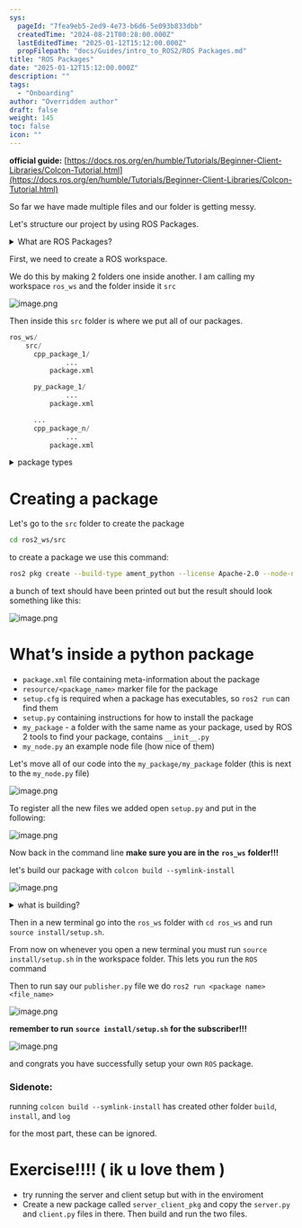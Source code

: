 ```yaml
---
sys:
  pageId: "7fea9eb5-2ed9-4e73-b6d6-5e093b833dbb"
  createdTime: "2024-08-21T00:28:00.000Z"
  lastEditedTime: "2025-01-12T15:12:00.000Z"
  propFilepath: "docs/Guides/intro_to_ROS2/ROS Packages.md"
title: "ROS Packages"
date: "2025-01-12T15:12:00.000Z"
description: ""
tags:
  - "Onboarding"
author: "Overridden author"
draft: false
weight: 145
toc: false
icon: ""
---
```


**official guide:** [https://docs.ros.org/en/humble/Tutorials/Beginner-Client-Libraries/Colcon-Tutorial.html](https://docs.ros.org/en/humble/Tutorials/Beginner-Client-Libraries/Colcon-Tutorial.html)

So far we have made multiple files and our folder is getting messy.

Let's structure our project by using ROS Packages.

<details>

<summary>What are ROS Packages?</summary>

ROS Packages are, as the name implies, packages of code that are highly sharable between ROS developers.

They consist of a folder, `package.xml` file, and source code

```python
      cpp_package_1/
		      ... imagine much code files here ..
          package.xml
```

</details>

First, we need to create a ROS workspace.

We do this by making 2 folders one inside another. I am calling my workspace `ros_ws` and the folder inside it `src`

![image.png](https://prod-files-secure.s3.us-west-2.amazonaws.com/d518164a-d88e-44d1-a4ee-3adb3bd8bce0/70706947-fd18-4537-a67b-e12946812d31/image.png?X-Amz-Algorithm=AWS4-HMAC-SHA256&X-Amz-Content-Sha256=UNSIGNED-PAYLOAD&X-Amz-Credential=ASIAZI2LB466VSQTLVUH%2F20250407%2Fus-west-2%2Fs3%2Faws4_request&X-Amz-Date=20250407T200931Z&X-Amz-Expires=3600&X-Amz-Security-Token=IQoJb3JpZ2luX2VjEOr%2F%2F%2F%2F%2F%2F%2F%2F%2F%2FwEaCXVzLXdlc3QtMiJIMEYCIQDIM1wOFDmrocJDxRaT5a4AYzPwyEOSrSPHO%2Fziw%2BTQdgIhAPIU0gJX70hRJxQRT4mQaXf7WSuJsp9HodpCXHB0WmAyKv8DCGMQABoMNjM3NDIzMTgzODA1Igy5kr%2BKhoLAphqdFVkq3AOrBq8TVAK85MltUiorCRpfomO1fTkbWU8nDbd%2Ff7raabvPXkLNeVVTU2Xs%2FepEbE%2Fz7Xcmj3sg%2FHoheCQMhoVhxbkrtSfEqH3QAaUdAShfGict5j7SVQ%2B5H95aQ66GvvliS7ghexOvMZpp33ppk4J3pmG%2FGCy7nzb%2Bwb%2FSPCTPTUGfYkVmix62qn86%2Bs%2Bklwd0FrVW8LBtmk95VaMadDNBQTiAfISitlifegi%2BDzqhcolIOI9ISJm0X86t7GjZZXdS%2BwvNrGGCD7Lf3tkIVRwLvn%2BYdvLKGcsrFyRLZdRd6Ia6hVWF1TohC%2BqGBfG7LjyeOuJ4ihnRPftENqxNOxuFBtP%2BzuIvNLt0s4QGnn7hm2s2RJ1zhSaEjj5Dy4GeWHexo5vEUD2yUod0tM1uj6qqjwz2bJzYvGFSa77EC7fvcUPAKkDWAkckCgkqiXm%2BaM%2B7k8hpD%2BNFJc56uzPUI%2FeIaNROQr3oMPkcahTfOzudWWvF4KJrAatBnblM5gzQUCnuZMTMZzqp5UDAY%2FSU74Kbrf%2F%2F31kvwZA2zafxfH94yJHXaiXOKnqmAwu2txA1FsrPPAqgB4QLrhOCoGrmDZ6yX1YNMFsE2bJOlWtlN58DJ1GBTlY8Yd2I5s8g3jCJpNC%2FBjqkAQIsATtHlcz%2BjjX%2FsCxV7U0bNSbKiR%2FnCyP9JRglfcDXIKEiLVoUEXxLt1jI%2FCwAM2XlKPk2A5jMjCVURVGFHYiWxxaCAm3JeiAQXYWu97cmyMv%2FwEz5FUP514Qvtz501xh%2FhksFa3l5t3qV57BJkgJGzgKfUi%2BSRT1zKXqZNidfFfwD6plU6G81ZfBr%2Fk3DJ5UvfV%2BxtSKnH%2FDaRovr3XatCNOc&X-Amz-Signature=ec511eeff6c06d42d3354f6e3dee58bab6ba33bfb6136cb79b1b09c2707eb98d&X-Amz-SignedHeaders=host&x-id=GetObject)

Then inside this `src` folder is where we put all of our packages.

```python
ros_ws/
    src/
      cpp_package_1/
		      ...
          package.xml

      py_package_1/
		      ...
          package.xml

      ...
      cpp_package_n/
		      ...
          package.xml

```

<details>

<summary>package types</summary>

packages can be either `C++` or python.

the intern file structure is different for each but for this guide we will stick to creating python packages

</details>

# Creating a package

Let's go to the `src` folder to create the package

```bash
cd ros2_ws/src
```

to create a package we use this command:

```bash
ros2 pkg create --build-type ament_python --license Apache-2.0 --node-name my_node my_package
```

a bunch of text should have been printed out but the result should look something like this:

![image.png](https://prod-files-secure.s3.us-west-2.amazonaws.com/d518164a-d88e-44d1-a4ee-3adb3bd8bce0/e6cf1e3f-8512-4a3e-b131-079f800bf3e8/image.png?X-Amz-Algorithm=AWS4-HMAC-SHA256&X-Amz-Content-Sha256=UNSIGNED-PAYLOAD&X-Amz-Credential=ASIAZI2LB466VSQTLVUH%2F20250407%2Fus-west-2%2Fs3%2Faws4_request&X-Amz-Date=20250407T200931Z&X-Amz-Expires=3600&X-Amz-Security-Token=IQoJb3JpZ2luX2VjEOr%2F%2F%2F%2F%2F%2F%2F%2F%2F%2FwEaCXVzLXdlc3QtMiJIMEYCIQDIM1wOFDmrocJDxRaT5a4AYzPwyEOSrSPHO%2Fziw%2BTQdgIhAPIU0gJX70hRJxQRT4mQaXf7WSuJsp9HodpCXHB0WmAyKv8DCGMQABoMNjM3NDIzMTgzODA1Igy5kr%2BKhoLAphqdFVkq3AOrBq8TVAK85MltUiorCRpfomO1fTkbWU8nDbd%2Ff7raabvPXkLNeVVTU2Xs%2FepEbE%2Fz7Xcmj3sg%2FHoheCQMhoVhxbkrtSfEqH3QAaUdAShfGict5j7SVQ%2B5H95aQ66GvvliS7ghexOvMZpp33ppk4J3pmG%2FGCy7nzb%2Bwb%2FSPCTPTUGfYkVmix62qn86%2Bs%2Bklwd0FrVW8LBtmk95VaMadDNBQTiAfISitlifegi%2BDzqhcolIOI9ISJm0X86t7GjZZXdS%2BwvNrGGCD7Lf3tkIVRwLvn%2BYdvLKGcsrFyRLZdRd6Ia6hVWF1TohC%2BqGBfG7LjyeOuJ4ihnRPftENqxNOxuFBtP%2BzuIvNLt0s4QGnn7hm2s2RJ1zhSaEjj5Dy4GeWHexo5vEUD2yUod0tM1uj6qqjwz2bJzYvGFSa77EC7fvcUPAKkDWAkckCgkqiXm%2BaM%2B7k8hpD%2BNFJc56uzPUI%2FeIaNROQr3oMPkcahTfOzudWWvF4KJrAatBnblM5gzQUCnuZMTMZzqp5UDAY%2FSU74Kbrf%2F%2F31kvwZA2zafxfH94yJHXaiXOKnqmAwu2txA1FsrPPAqgB4QLrhOCoGrmDZ6yX1YNMFsE2bJOlWtlN58DJ1GBTlY8Yd2I5s8g3jCJpNC%2FBjqkAQIsATtHlcz%2BjjX%2FsCxV7U0bNSbKiR%2FnCyP9JRglfcDXIKEiLVoUEXxLt1jI%2FCwAM2XlKPk2A5jMjCVURVGFHYiWxxaCAm3JeiAQXYWu97cmyMv%2FwEz5FUP514Qvtz501xh%2FhksFa3l5t3qV57BJkgJGzgKfUi%2BSRT1zKXqZNidfFfwD6plU6G81ZfBr%2Fk3DJ5UvfV%2BxtSKnH%2FDaRovr3XatCNOc&X-Amz-Signature=a884476b1956f87bc7f4e1d891cc9be4fcb81f339de6866b40c6b1e420b1dea8&X-Amz-SignedHeaders=host&x-id=GetObject)

# What’s inside a python package

- `package.xml` file containing meta-information about the package
- `resource/<package_name>` marker file for the package
- `setup.cfg` is required when a package has executables, so `ros2 run` can find them
- `setup.py` containing instructions for how to install the package
- `my_package` - a folder with the same name as your package, used by ROS 2 tools to find your package, contains `__init__.py`
- `my_node.py` an example node file (how nice of them)

Let's move all of our code into the `my_package/my_package` folder (this is next to the `my_node.py` file)

![image.png](https://prod-files-secure.s3.us-west-2.amazonaws.com/d518164a-d88e-44d1-a4ee-3adb3bd8bce0/9ce58f11-0da9-4d3e-b86d-506a9685d378/image.png?X-Amz-Algorithm=AWS4-HMAC-SHA256&X-Amz-Content-Sha256=UNSIGNED-PAYLOAD&X-Amz-Credential=ASIAZI2LB466VSQTLVUH%2F20250407%2Fus-west-2%2Fs3%2Faws4_request&X-Amz-Date=20250407T200931Z&X-Amz-Expires=3600&X-Amz-Security-Token=IQoJb3JpZ2luX2VjEOr%2F%2F%2F%2F%2F%2F%2F%2F%2F%2FwEaCXVzLXdlc3QtMiJIMEYCIQDIM1wOFDmrocJDxRaT5a4AYzPwyEOSrSPHO%2Fziw%2BTQdgIhAPIU0gJX70hRJxQRT4mQaXf7WSuJsp9HodpCXHB0WmAyKv8DCGMQABoMNjM3NDIzMTgzODA1Igy5kr%2BKhoLAphqdFVkq3AOrBq8TVAK85MltUiorCRpfomO1fTkbWU8nDbd%2Ff7raabvPXkLNeVVTU2Xs%2FepEbE%2Fz7Xcmj3sg%2FHoheCQMhoVhxbkrtSfEqH3QAaUdAShfGict5j7SVQ%2B5H95aQ66GvvliS7ghexOvMZpp33ppk4J3pmG%2FGCy7nzb%2Bwb%2FSPCTPTUGfYkVmix62qn86%2Bs%2Bklwd0FrVW8LBtmk95VaMadDNBQTiAfISitlifegi%2BDzqhcolIOI9ISJm0X86t7GjZZXdS%2BwvNrGGCD7Lf3tkIVRwLvn%2BYdvLKGcsrFyRLZdRd6Ia6hVWF1TohC%2BqGBfG7LjyeOuJ4ihnRPftENqxNOxuFBtP%2BzuIvNLt0s4QGnn7hm2s2RJ1zhSaEjj5Dy4GeWHexo5vEUD2yUod0tM1uj6qqjwz2bJzYvGFSa77EC7fvcUPAKkDWAkckCgkqiXm%2BaM%2B7k8hpD%2BNFJc56uzPUI%2FeIaNROQr3oMPkcahTfOzudWWvF4KJrAatBnblM5gzQUCnuZMTMZzqp5UDAY%2FSU74Kbrf%2F%2F31kvwZA2zafxfH94yJHXaiXOKnqmAwu2txA1FsrPPAqgB4QLrhOCoGrmDZ6yX1YNMFsE2bJOlWtlN58DJ1GBTlY8Yd2I5s8g3jCJpNC%2FBjqkAQIsATtHlcz%2BjjX%2FsCxV7U0bNSbKiR%2FnCyP9JRglfcDXIKEiLVoUEXxLt1jI%2FCwAM2XlKPk2A5jMjCVURVGFHYiWxxaCAm3JeiAQXYWu97cmyMv%2FwEz5FUP514Qvtz501xh%2FhksFa3l5t3qV57BJkgJGzgKfUi%2BSRT1zKXqZNidfFfwD6plU6G81ZfBr%2Fk3DJ5UvfV%2BxtSKnH%2FDaRovr3XatCNOc&X-Amz-Signature=236a7f3dfe7f757b28803b1b9996413d5515d8a70be23ee098fc6908861c2ef1&X-Amz-SignedHeaders=host&x-id=GetObject)

To register all the new files we added open `setup.py` and put in the following:

![image.png](https://prod-files-secure.s3.us-west-2.amazonaws.com/d518164a-d88e-44d1-a4ee-3adb3bd8bce0/1cd7c262-4cae-4496-9d75-c178537d24a2/image.png?X-Amz-Algorithm=AWS4-HMAC-SHA256&X-Amz-Content-Sha256=UNSIGNED-PAYLOAD&X-Amz-Credential=ASIAZI2LB466VSQTLVUH%2F20250407%2Fus-west-2%2Fs3%2Faws4_request&X-Amz-Date=20250407T200931Z&X-Amz-Expires=3600&X-Amz-Security-Token=IQoJb3JpZ2luX2VjEOr%2F%2F%2F%2F%2F%2F%2F%2F%2F%2FwEaCXVzLXdlc3QtMiJIMEYCIQDIM1wOFDmrocJDxRaT5a4AYzPwyEOSrSPHO%2Fziw%2BTQdgIhAPIU0gJX70hRJxQRT4mQaXf7WSuJsp9HodpCXHB0WmAyKv8DCGMQABoMNjM3NDIzMTgzODA1Igy5kr%2BKhoLAphqdFVkq3AOrBq8TVAK85MltUiorCRpfomO1fTkbWU8nDbd%2Ff7raabvPXkLNeVVTU2Xs%2FepEbE%2Fz7Xcmj3sg%2FHoheCQMhoVhxbkrtSfEqH3QAaUdAShfGict5j7SVQ%2B5H95aQ66GvvliS7ghexOvMZpp33ppk4J3pmG%2FGCy7nzb%2Bwb%2FSPCTPTUGfYkVmix62qn86%2Bs%2Bklwd0FrVW8LBtmk95VaMadDNBQTiAfISitlifegi%2BDzqhcolIOI9ISJm0X86t7GjZZXdS%2BwvNrGGCD7Lf3tkIVRwLvn%2BYdvLKGcsrFyRLZdRd6Ia6hVWF1TohC%2BqGBfG7LjyeOuJ4ihnRPftENqxNOxuFBtP%2BzuIvNLt0s4QGnn7hm2s2RJ1zhSaEjj5Dy4GeWHexo5vEUD2yUod0tM1uj6qqjwz2bJzYvGFSa77EC7fvcUPAKkDWAkckCgkqiXm%2BaM%2B7k8hpD%2BNFJc56uzPUI%2FeIaNROQr3oMPkcahTfOzudWWvF4KJrAatBnblM5gzQUCnuZMTMZzqp5UDAY%2FSU74Kbrf%2F%2F31kvwZA2zafxfH94yJHXaiXOKnqmAwu2txA1FsrPPAqgB4QLrhOCoGrmDZ6yX1YNMFsE2bJOlWtlN58DJ1GBTlY8Yd2I5s8g3jCJpNC%2FBjqkAQIsATtHlcz%2BjjX%2FsCxV7U0bNSbKiR%2FnCyP9JRglfcDXIKEiLVoUEXxLt1jI%2FCwAM2XlKPk2A5jMjCVURVGFHYiWxxaCAm3JeiAQXYWu97cmyMv%2FwEz5FUP514Qvtz501xh%2FhksFa3l5t3qV57BJkgJGzgKfUi%2BSRT1zKXqZNidfFfwD6plU6G81ZfBr%2Fk3DJ5UvfV%2BxtSKnH%2FDaRovr3XatCNOc&X-Amz-Signature=692506a224f164cc88aaaa5b3c71bea158a119eeca76d4d4a6f5d1e6d21d953c&X-Amz-SignedHeaders=host&x-id=GetObject)

Now back in the command line **make sure you are in the** **`ros_ws`** **folder!!!**

let's build our package with `colcon build --symlink-install`

![image.png](https://prod-files-secure.s3.us-west-2.amazonaws.com/d518164a-d88e-44d1-a4ee-3adb3bd8bce0/2f2a0d27-b173-48fd-b189-5f5c0ce65619/image.png?X-Amz-Algorithm=AWS4-HMAC-SHA256&X-Amz-Content-Sha256=UNSIGNED-PAYLOAD&X-Amz-Credential=ASIAZI2LB466VSQTLVUH%2F20250407%2Fus-west-2%2Fs3%2Faws4_request&X-Amz-Date=20250407T200931Z&X-Amz-Expires=3600&X-Amz-Security-Token=IQoJb3JpZ2luX2VjEOr%2F%2F%2F%2F%2F%2F%2F%2F%2F%2FwEaCXVzLXdlc3QtMiJIMEYCIQDIM1wOFDmrocJDxRaT5a4AYzPwyEOSrSPHO%2Fziw%2BTQdgIhAPIU0gJX70hRJxQRT4mQaXf7WSuJsp9HodpCXHB0WmAyKv8DCGMQABoMNjM3NDIzMTgzODA1Igy5kr%2BKhoLAphqdFVkq3AOrBq8TVAK85MltUiorCRpfomO1fTkbWU8nDbd%2Ff7raabvPXkLNeVVTU2Xs%2FepEbE%2Fz7Xcmj3sg%2FHoheCQMhoVhxbkrtSfEqH3QAaUdAShfGict5j7SVQ%2B5H95aQ66GvvliS7ghexOvMZpp33ppk4J3pmG%2FGCy7nzb%2Bwb%2FSPCTPTUGfYkVmix62qn86%2Bs%2Bklwd0FrVW8LBtmk95VaMadDNBQTiAfISitlifegi%2BDzqhcolIOI9ISJm0X86t7GjZZXdS%2BwvNrGGCD7Lf3tkIVRwLvn%2BYdvLKGcsrFyRLZdRd6Ia6hVWF1TohC%2BqGBfG7LjyeOuJ4ihnRPftENqxNOxuFBtP%2BzuIvNLt0s4QGnn7hm2s2RJ1zhSaEjj5Dy4GeWHexo5vEUD2yUod0tM1uj6qqjwz2bJzYvGFSa77EC7fvcUPAKkDWAkckCgkqiXm%2BaM%2B7k8hpD%2BNFJc56uzPUI%2FeIaNROQr3oMPkcahTfOzudWWvF4KJrAatBnblM5gzQUCnuZMTMZzqp5UDAY%2FSU74Kbrf%2F%2F31kvwZA2zafxfH94yJHXaiXOKnqmAwu2txA1FsrPPAqgB4QLrhOCoGrmDZ6yX1YNMFsE2bJOlWtlN58DJ1GBTlY8Yd2I5s8g3jCJpNC%2FBjqkAQIsATtHlcz%2BjjX%2FsCxV7U0bNSbKiR%2FnCyP9JRglfcDXIKEiLVoUEXxLt1jI%2FCwAM2XlKPk2A5jMjCVURVGFHYiWxxaCAm3JeiAQXYWu97cmyMv%2FwEz5FUP514Qvtz501xh%2FhksFa3l5t3qV57BJkgJGzgKfUi%2BSRT1zKXqZNidfFfwD6plU6G81ZfBr%2Fk3DJ5UvfV%2BxtSKnH%2FDaRovr3XatCNOc&X-Amz-Signature=3d82e844be214b292d62a501996f977711e5e20610b9337d78058d163c4d2e51&X-Amz-SignedHeaders=host&x-id=GetObject)

<details>

<summary>what is building?</summary>

if you are a CS major at Rose-Hulman you will learn the answer to this in CSSE132

but TLDR; is it combines all the code files into one program that can be run easily 

</details>

Then in a new terminal go into the `ros_ws` folder with `cd ros_ws` and run `source install/setup.sh`. 

From now on whenever you open a new terminal you must run `source install/setup.sh` in the workspace folder. This lets you run the `ROS` command

Then to run say our `publisher.py` file we do `ros2 run <package name> <file_name>`

![image.png](https://prod-files-secure.s3.us-west-2.amazonaws.com/d518164a-d88e-44d1-a4ee-3adb3bd8bce0/4f4b1219-3a44-4632-aa0a-ce3471699f59/image.png?X-Amz-Algorithm=AWS4-HMAC-SHA256&X-Amz-Content-Sha256=UNSIGNED-PAYLOAD&X-Amz-Credential=ASIAZI2LB466VSQTLVUH%2F20250407%2Fus-west-2%2Fs3%2Faws4_request&X-Amz-Date=20250407T200931Z&X-Amz-Expires=3600&X-Amz-Security-Token=IQoJb3JpZ2luX2VjEOr%2F%2F%2F%2F%2F%2F%2F%2F%2F%2FwEaCXVzLXdlc3QtMiJIMEYCIQDIM1wOFDmrocJDxRaT5a4AYzPwyEOSrSPHO%2Fziw%2BTQdgIhAPIU0gJX70hRJxQRT4mQaXf7WSuJsp9HodpCXHB0WmAyKv8DCGMQABoMNjM3NDIzMTgzODA1Igy5kr%2BKhoLAphqdFVkq3AOrBq8TVAK85MltUiorCRpfomO1fTkbWU8nDbd%2Ff7raabvPXkLNeVVTU2Xs%2FepEbE%2Fz7Xcmj3sg%2FHoheCQMhoVhxbkrtSfEqH3QAaUdAShfGict5j7SVQ%2B5H95aQ66GvvliS7ghexOvMZpp33ppk4J3pmG%2FGCy7nzb%2Bwb%2FSPCTPTUGfYkVmix62qn86%2Bs%2Bklwd0FrVW8LBtmk95VaMadDNBQTiAfISitlifegi%2BDzqhcolIOI9ISJm0X86t7GjZZXdS%2BwvNrGGCD7Lf3tkIVRwLvn%2BYdvLKGcsrFyRLZdRd6Ia6hVWF1TohC%2BqGBfG7LjyeOuJ4ihnRPftENqxNOxuFBtP%2BzuIvNLt0s4QGnn7hm2s2RJ1zhSaEjj5Dy4GeWHexo5vEUD2yUod0tM1uj6qqjwz2bJzYvGFSa77EC7fvcUPAKkDWAkckCgkqiXm%2BaM%2B7k8hpD%2BNFJc56uzPUI%2FeIaNROQr3oMPkcahTfOzudWWvF4KJrAatBnblM5gzQUCnuZMTMZzqp5UDAY%2FSU74Kbrf%2F%2F31kvwZA2zafxfH94yJHXaiXOKnqmAwu2txA1FsrPPAqgB4QLrhOCoGrmDZ6yX1YNMFsE2bJOlWtlN58DJ1GBTlY8Yd2I5s8g3jCJpNC%2FBjqkAQIsATtHlcz%2BjjX%2FsCxV7U0bNSbKiR%2FnCyP9JRglfcDXIKEiLVoUEXxLt1jI%2FCwAM2XlKPk2A5jMjCVURVGFHYiWxxaCAm3JeiAQXYWu97cmyMv%2FwEz5FUP514Qvtz501xh%2FhksFa3l5t3qV57BJkgJGzgKfUi%2BSRT1zKXqZNidfFfwD6plU6G81ZfBr%2Fk3DJ5UvfV%2BxtSKnH%2FDaRovr3XatCNOc&X-Amz-Signature=e04036610f09cb711f6cf2b7289b0e700dcadc61df87097ad060f9c7175880c4&X-Amz-SignedHeaders=host&x-id=GetObject)

**remember to run** **`source install/setup.sh`** **for the subscriber!!!**

![image.png](https://prod-files-secure.s3.us-west-2.amazonaws.com/d518164a-d88e-44d1-a4ee-3adb3bd8bce0/02121119-dad4-49ec-8356-c956108b4243/image.png?X-Amz-Algorithm=AWS4-HMAC-SHA256&X-Amz-Content-Sha256=UNSIGNED-PAYLOAD&X-Amz-Credential=ASIAZI2LB466VSQTLVUH%2F20250407%2Fus-west-2%2Fs3%2Faws4_request&X-Amz-Date=20250407T200931Z&X-Amz-Expires=3600&X-Amz-Security-Token=IQoJb3JpZ2luX2VjEOr%2F%2F%2F%2F%2F%2F%2F%2F%2F%2FwEaCXVzLXdlc3QtMiJIMEYCIQDIM1wOFDmrocJDxRaT5a4AYzPwyEOSrSPHO%2Fziw%2BTQdgIhAPIU0gJX70hRJxQRT4mQaXf7WSuJsp9HodpCXHB0WmAyKv8DCGMQABoMNjM3NDIzMTgzODA1Igy5kr%2BKhoLAphqdFVkq3AOrBq8TVAK85MltUiorCRpfomO1fTkbWU8nDbd%2Ff7raabvPXkLNeVVTU2Xs%2FepEbE%2Fz7Xcmj3sg%2FHoheCQMhoVhxbkrtSfEqH3QAaUdAShfGict5j7SVQ%2B5H95aQ66GvvliS7ghexOvMZpp33ppk4J3pmG%2FGCy7nzb%2Bwb%2FSPCTPTUGfYkVmix62qn86%2Bs%2Bklwd0FrVW8LBtmk95VaMadDNBQTiAfISitlifegi%2BDzqhcolIOI9ISJm0X86t7GjZZXdS%2BwvNrGGCD7Lf3tkIVRwLvn%2BYdvLKGcsrFyRLZdRd6Ia6hVWF1TohC%2BqGBfG7LjyeOuJ4ihnRPftENqxNOxuFBtP%2BzuIvNLt0s4QGnn7hm2s2RJ1zhSaEjj5Dy4GeWHexo5vEUD2yUod0tM1uj6qqjwz2bJzYvGFSa77EC7fvcUPAKkDWAkckCgkqiXm%2BaM%2B7k8hpD%2BNFJc56uzPUI%2FeIaNROQr3oMPkcahTfOzudWWvF4KJrAatBnblM5gzQUCnuZMTMZzqp5UDAY%2FSU74Kbrf%2F%2F31kvwZA2zafxfH94yJHXaiXOKnqmAwu2txA1FsrPPAqgB4QLrhOCoGrmDZ6yX1YNMFsE2bJOlWtlN58DJ1GBTlY8Yd2I5s8g3jCJpNC%2FBjqkAQIsATtHlcz%2BjjX%2FsCxV7U0bNSbKiR%2FnCyP9JRglfcDXIKEiLVoUEXxLt1jI%2FCwAM2XlKPk2A5jMjCVURVGFHYiWxxaCAm3JeiAQXYWu97cmyMv%2FwEz5FUP514Qvtz501xh%2FhksFa3l5t3qV57BJkgJGzgKfUi%2BSRT1zKXqZNidfFfwD6plU6G81ZfBr%2Fk3DJ5UvfV%2BxtSKnH%2FDaRovr3XatCNOc&X-Amz-Signature=343b466c9806a594b73b76ab0a8f3df1026cf5ce3f7dc048915f026fc37ecd75&X-Amz-SignedHeaders=host&x-id=GetObject)

and congrats you have successfully setup your own `ROS` package.

### Sidenote:

running `colcon build --symlink-install` has created other folder `build`, `install`, and `log`

for the most part, these can be ignored.

# Exercise!!!! ( ik u love them )

- try running the server and client setup but with in the enviroment
- Create a new package called `server_client_pkg` and copy the `server.py` and `client.py` files in there. Then build and run the two files.
